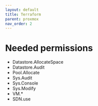 ```yaml
---
layout: default
title: Terraform
parent: proxmox
nav_order: 2
---
```


# Needed permissions
* Datastore.AllocateSpace
* Datastore.Audit
* Pool.Allocate
* Sys.Audit
* Sys.Console
* Sys.Modify
* VM.*
* SDN.use